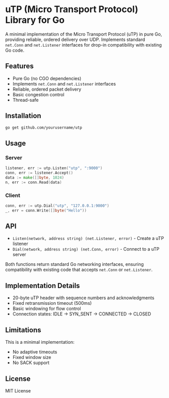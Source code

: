 # uTP (Micro Transport Protocol) Library for Go

A minimal implementation of the Micro Transport Protocol (uTP) in pure Go, providing reliable, ordered delivery over UDP. Implements standard `net.Conn` and `net.Listener` interfaces for drop-in compatibility with existing Go code.

## Features

- Pure Go (no CGO dependencies)
- Implements `net.Conn` and `net.Listener` interfaces
- Reliable, ordered packet delivery
- Basic congestion control
- Thread-safe

## Installation

```bash
go get github.com/yourusername/utp
```

## Usage

### Server
```go
listener, err := utp.Listen("utp", ":9000")
conn, err := listener.Accept()
data := make([]byte, 1024)
n, err := conn.Read(data)
```

### Client
```go
conn, err := utp.Dial("utp", "127.0.0.1:9000")
_, err = conn.Write([]byte("Hello"))
```

## API

- `Listen(network, address string) (net.Listener, error)` - Create a uTP listener
- `Dial(network, address string) (net.Conn, error)` - Connect to a uTP server

Both functions return standard Go networking interfaces, ensuring compatibility with existing code that accepts `net.Conn` or `net.Listener`.

## Implementation Details

- 20-byte uTP header with sequence numbers and acknowledgments
- Fixed retransmission timeout (500ms)
- Basic windowing for flow control
- Connection states: IDLE → SYN_SENT → CONNECTED → CLOSED

## Limitations

This is a minimal implementation:
- No adaptive timeouts
- Fixed window size
- No SACK support

## License

MIT License